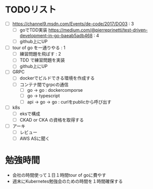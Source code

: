 # TODOリスト

- [ ] https://channel9.msdn.com/Events/de-code/2017/DO03 : 3
  - [ ] goでTDD実装 https://medium.com/@pierreprinetti/test-driven-development-in-go-baeab5adb468 : 4
  - [ ] github上にUP

- [ ] tour of go を一通りやる : 1
  - [ ] 練習問題を飛ばす : 2
  - [ ] TDD で練習問題を実装
  - [ ] github上にUP

- [ ] GRPC
  - [ ] dockerでビルドできる環境を作成する
  - [ ] コンテナ間でgrpcの通信
    - [ ] go → go : dockercomporse
    - [ ] go → typescript
    - [ ] api → go → go : curlをpublicから呼び出す

- [ ] k8s
  - [ ] eksで構成
  - [ ] CKAD or CKA の資格を取得する

- [ ] アーキ
  - [ ] レビュー
  - [ ] AWS ASに聞く

# 勉強時間

- 会社の時間使って１日１時間tour of goに費やす
- 週末にKubernetes勉強会のための時間を１時間確保する

